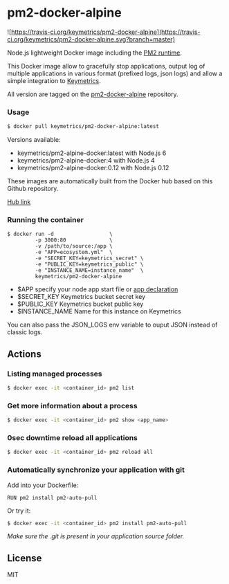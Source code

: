 # pm2-docker-alpine

![https://travis-ci.org/keymetrics/pm2-docker-alpine](https://travis-ci.org/keymetrics/pm2-docker-alpine.svg?branch=master)

Node.js lightweight Docker image including the [PM2 runtime](http://pm2.keymetrics.io/).

This Docker image allow to gracefully stop applications, output log of multiple applications in various format (prefixed logs, json logs) and allow a simple integration to [Keymetrics](https://keymetrics.io/).

All version are tagged on the [pm2-docker-alpine](https://github.com/keymetrics/pm2-docker-alpine) repository.

### Usage

```bash
$ docker pull keymetrics/pm2-docker-alpine:latest
```

Versions available:

- keymetrics/pm2-alpine-docker:latest with Node.js 6
- keymetrics/pm2-alpine-docker:4 with Node.js 4
- keymetrics/pm2-alpine-docker:0.12 with Node.js 0.12

These images are automatically built from the Docker hub based on this Github repository.

[Hub link](https://hub.docker.com/r/keymetrics/pm2-docker-alpine/)

### Running the container

```
$ docker run -d                  \
         -p 3000:80              \
         -v /path/to/source:/app \
         -e "APP=ecosystem.yml"  \
         -e "SECRET_KEY=keymetrics_secret" \
         -e "PUBLIC_KEY=keymetrics_public" \
         -e "INSTANCE_NAME=instance_name"  \
         keymetrics/pm2-docker-alpine
```

* $APP specify your node app start file or [app declaration](http://pm2.keymetrics.io/docs/usage/application-declaration/)
* $SECRET_KEY Keymetrics bucket secret key
* $PUBLIC_KEY Keymetrics bucket public key
* $INSTANCE_NAME Name for this instance on Keymetrics

You can also pass the JSON_LOGS env variable to ouput JSON instead of classic logs.

## Actions

### Listing managed processes

```bash
$ docker exec -it <container_id> pm2 list
```

### Get more information about a process

```bash
$ docker exec -it <container_id> pm2 show <app_name>
```

### 0sec downtime reload all applications

```bash
$ docker exec -it <container_id> pm2 reload all
```

### Automatically synchronize your application with git

Add into your Dockerfile:

```
RUN pm2 install pm2-auto-pull
```

Or try it:

```bash
$ docker exec -it <container_id> pm2 install pm2-auto-pull
```

*Make sure the .git is present in your application source folder.*

## License

MIT
